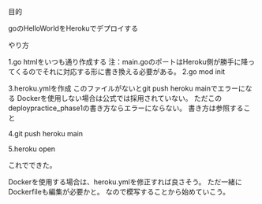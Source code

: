 目的

goのHelloWorldをHerokuでデプロイする

やり方

1.go htmlをいつも通り作成する
注：main.goのポートはHeroku側が勝手に降ってくるのでそれに対応する形に書き換える必要がある。
2.go mod init

3.heroku.ymlを作成
このファイルがないとgit push heroku mainでエラーになる
Dockerを使用しない場合は公式では採用されていない。
ただこのdeploypractice_phase1の書き方ならエラーにならない。
書き方は参照すること

4.git push heroku main

5.heroku open

これでできた。

Dockerを使用する場合は、heroku.ymlを修正すれば良さそう。
ただ一緒にDockerfileも編集が必要かと。
なので模写することから始めていこう。
